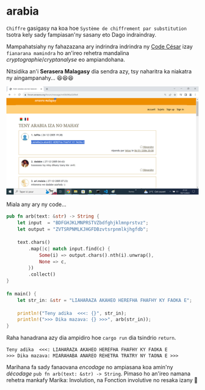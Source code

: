 # arabia

`Chiffre` gasigasy na koa hoe `Système de chiffrement par substitution` tsotra kely sady fampiasan'ny sasany eto Dago indraindray.

Mampahatsiahy ny fahazazana ary indrindra indrindra ny [Code César](https://fr.wikipedia.org/wiki/Chiffrement_par_d%C3%A9calage) izay `fianarana mamindra` ho an'ireo rehetra mandalina *cryptographie*/*cryptanalyse* eo ampiandohana.

Nitsidika an'i **Serasera Malagasy** dia sendra azy, tsy naharitra ka niakatra ny aingampanahy... 😆😆😆

<p align="center"><img src="screenshot.png"></p>

Miala any ary ny code...

```rust
pub fn arb(text: &str) -> String {
    let input  = "BDFGHJKLMNPRSTVZbdfghjklmnprstvz";
    let output = "ZVTSRPNMLKJHGFDBzvtsrpnmlkjhgfdb";

    text.chars()
        .map(|c| match input.find(c) {
            Some(i) => output.chars().nth(i).unwrap(),
            None => c,
        })
        .collect()
}

fn main() {
    let str_in: &str = "LIAHARAZA AKAHEO HEREFHA FHAFHY KY FAOKA E";

    println!("Teny adika  <<<: {}", str_in);
    println!(">>> Dika mazava: {} >>>", arb(str_in));
}
```

Raha hanadrana azy dia ampidiro hoe `cargo run` dia tsindrio `return`.

```
Teny adika  <<<: LIAHARAZA AKAHEO HEREFHA FHAFHY KY FAOKA E
>>> Dika mazava: MIARAHABA ANAREO REHETRA TRATRY NY TAONA E >>>
```
Marihana fa sady fanaovana _encodage_ no ampiasana koa amin'ny _décodage_ `pub fn arb(text: &str) -> String`. Pimaso ho an'ireo namana rehetra mankafy Marika: Involution, na Fonction involutive no resaka izany 👀
